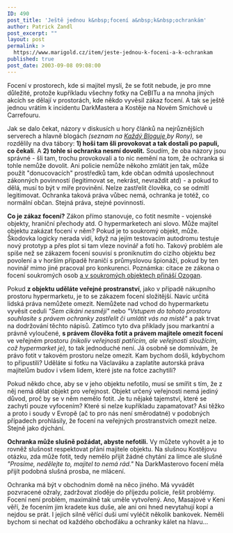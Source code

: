 ```yaml
---
ID: 490
post_title: 'Ještě jednou k&nbsp;focení a&nbsp;k&nbsp;ochrankám'
author: Patrick Zandl
post_excerpt: ""
layout: post
permalink: >
  https://www.marigold.cz/item/jeste-jednou-k-foceni-a-k-ochrankam
published: true
post_date: 2003-09-08 09:08:00
---
```

<P>Focení v prostorech, kde si majitel myslí, že se fotit nebude, je pro mne důležité, protože kupříkladu všechny fotky na CeBITu a na mnoha jiných akcích se dělají v prostorách, kde někdo vyvěsil zákaz focení. A tak se ještě jednou vrátím k incidentu DarkMastera a Kostěje na Novém Smíchově u Carrefouru.</P>
<P>Jak se dalo čekat, názory v diskusích u hory článků na nejrůznějších serverech a hlavně blogách <EM>(seznam na </EM><A href="http://www.bloguje.cz/blogy/kazdy/7129_item.php" target=_blank><EM>Každý Bloguje </EM></A><EM>by Rony),</EM> se rozdělily na dva tábory: <STRONG>1) hoši tam šli provokovat a tak dostali po papuli, co čekali</STRONG>. A <STRONG>2) tohle si ochranka nesmí dovolit.</STRONG> Soudím, že oba názory jsou správné - šli tam, trochu provokovali a to nic nemění na tom, že ochranka si tohle nemůže dovolit. Ani policie nemůže někoho zmlátit jen tak, může použít "donucovacích" prostředků tam, kde občan odmítá uposlechnout zákonných povinností (legitimovat se, nekrást, nevraždit atd) - a pokud to dělá, musí to být v míře provinění. Nelze zastřelit člověka, co se odmítl legitimovat. Ochranka taková práva vůbec nemá, ochranka je totéž, co normální občan. Stejná práva, stejné povinnosti. </P>
<P><STRONG>Co je zákaz focení?</STRONG> Zákon přímo stanovuje, co fotit nesmíte - vojenské objekty, hraniční přechody atd. O hypermarketech ani slovo. Může majitel objektu zakázat focení v něm? Pokud je to soukromý objekt, může. Škodovka logicky nerada vidí, když na jejím testovacím autodromu testuje nový prototyp a přes plot si tam vleze novinář a fotí ho. Takový problém ale spíše než se zákazem focení souvisí s proniknutím do cizího objektu bez povolení a v horším případě hraničí s průmyslovou špionáží, pokud by ten novinář mimo jiné pracoval pro konkurenci. Poznámka: citace ze zákona o focení soukromých osob <A href="http://www.bloguje.cz/blogy/ozogan/7158_item.php" target=_blank>a v soukromých objektech přináší Ozogan</A>. </P>
<P>Pokud <STRONG>z objektu uděláte veřejné prostranství</STRONG>, jako v případě nákupního prostoru hypermarketu, je to se zákazem focení složitější. Navíc určitá lidská práva nemůžete omezit. Nemůžete nad vchod do hypermarketu vyvěsit ceduli <EM>"Sem cikáni nesmějí"</EM> nebo <EM>"Vstupem do tohoto prostoru souhlasíte s právem ochranky zastřelit či umlátit vás na místě"</EM> a pak trvat na dodržování těchto nápisů. Zatímco tyto dva příklady jsou markantní a právně vyloučené, <STRONG>s právem člověka fotit a právem majitele omezit focení</STRONG> ve veřejném prostoru <EM>(nikoliv veřejnosti patřícím, ale veřejnosti sloužícím, což hypermarket je),</EM> to tak jednoduché není. Já osobně se domnívám, že právo fotit v takovém prostoru nelze omezit. Kam bychom došli, kdybychom to připustili? Uděláte si fotku na Václaváku a zaplatíte autorská práva majitelům budov i všem lidem, které jste na fotce zachytili? </P>
<P>Pokud někdo chce, aby se v jeho objektu nefotilo, musí se smířit s tím, že z něj nemá dělat objekt pro veřejnost. Objekt určený veřejnosti nemá jediný důvod, proč by se v něm nemělo fotit. Je tu nějaké tajemství, které se zachytí pouze vyfocením? Které si nelze kupříkladu zapamatovat? Asi těžko a proto i soudy v Evropě (ač to pro nás není směrodatné) v podobných případech prohlásily, že focení na veřejných prostranstvích omezit nelze. Stejně jako dýchání.</P>
<P><STRONG>Ochranka může slušně požádat, abyste nefotili.</STRONG> Vy můžete vyhovět a je to rovněž slušnost respektovat přání majitele objektu. Na slušnou Kostějovu otázku, zda může fotit, tedy nemělo přijít žádné chytání za límce ale slušné <EM>"Prosíme, nedělejte to, majitel to nemá rád."</EM> Na DarkMasterovo focení měla přijít podobná slušná prosba, ne mlácení. </P>
<P>Ochranka má být v obchodním domě na něco jiného. Má vyvádět pozvracené ožraly, zadržovat zloděje do příjezdu policie, řešit problémy. Focení není problém, maximálně tak uměle vytvořený. Ano, Masajové v Keni věří, že focením jim kradete kus duše, ale ani oni hned nevytahují kopí a nejdou se prát. I jejich silně věřící duši umí vyléčit několik bankovek. Neměli bychom si nechat od každého obchoďáku a ochranky kálet na hlavu...</P>